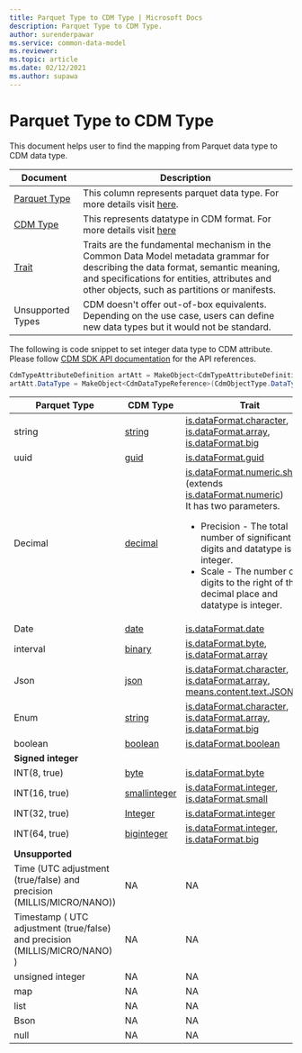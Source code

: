 ```yaml
---
title: Parquet Type to CDM Type | Microsoft Docs
description: Parquet Type to CDM Type.
author: surenderpawar
ms.service: common-data-model
ms.reviewer: 
ms.topic: article
ms.date: 02/12/2021
ms.author: supawa
---
```


# Parquet Type to CDM Type

This document helps user to find the mapping from Parquet data type to CDM data type. 

Document | Description | 
------|--------
[Parquet Type](https://github.com/apache/parquet-format/blob/master/LogicalTypes.md) | This column represents parquet data type. For more details visit [here](https://github.com/apache/parquet-format/blob/master/LogicalTypes.md).
[CDM Type](list-of-datatypes.md) | This represents datatype in CDM format. For more details visit [here](logical-definitions.md#the-datatype-object)
[Trait](trait-concepts-and-use-cases.md) | Traits are the fundamental mechanism in the Common Data Model metadata grammar for describing the data format, semantic meaning, and specifications for entities, attributes and other objects, such as partitions or manifests.
Unsupported Types | CDM doesn't offer out-of-box equivalents. Depending on the use case, users can define new data types but it would not be standard.

The following is code snippet to set integer data type to CDM attribute. Please follow [CDM SDK API documentation](../1.0om/api-reference/api-reference.md) for the API references.  

```csharp
CdmTypeAttributeDefinition artAtt = MakeObject<CdmTypeAttributeDefinition>(CdmObjectType.TypeAttributeDef, "count"); 
artAtt.DataType = MakeObject<CdmDataTypeReference>(CdmObjectType.DataTypeRef, "integer", true); 
```

Parquet Type | CDM Type | Trait
-------|----|-------
string | [string](list-of-datatypes.md#<b>string</b>) | [is.dataFormat.character](list-of-traits.md#<b>isdataformatcharacter</b>),<br>[is.dataFormat.array](list-of-traits.md#<b>isdataformatarray</b>),<br>[is.dataFormat.big](list-of-traits.md#<b>isdataformatbig</b>)
uuid | [guid](list-of-datatypes.md#<b>guid</b>) | [is.dataFormat.guid](list-of-traits.md#<b>isdataformatguid</b>)
Decimal | [decimal](list-of-datatypes.md#<b>decimal</b>) | [is.dataFormat.numeric.shaped](list-of-traits.md#<b>isdataformatnumericshaped</b>) (extends [is.dataFormat.numeric](list-of-traits.md#<b>isdataformatnumeric</b>))<br>It has two parameters. <UL><LI>Precision - The total number of significant digits and datatype is an integer.</LI><LI>Scale - The number of digits to the right of the decimal place and datatype is integer. 
Date | [date](list-of-datatypes.md#<b>date</b>) | [is.dataFormat.date](list-of-traits.md#<b>isdataformatdate</b>)
interval | [binary](list-of-datatypes.md#<b>binary</b>) | [is.dataFormat.byte](list-of-traits.md#<b>isdataformatbyte</b>), <br>[is.dataFormat.array](list-of-traits.md#<b>isdataformatarray</b>)
Json | [json](list-of-datatypes.md#<b>json</b>) | [is.dataFormat.character](list-of-traits.md#<b>isdataformatcharacter</b>), <br>[is.dataFormat.array](list-of-traits.md#<b>isdataformatarray</b>),<br>[means.content.text.JSON](list-of-traits.md#<b>meanscontenttextjson</b>)
Enum | [string](list-of-datatypes.md#<b>string</b>) | [is.dataFormat.character](list-of-traits.md#<b>isdataformatcharacter</b>), <br>[is.dataFormat.array](list-of-traits.md#<b>isdataformatarray</b>),<br>[is.dataFormat.big](list-of-traits.md#<b>isdataformatbig</b>)
boolean | [boolean](list-of-datatypes.md#<b>boolean</b>) | [is.dataFormat.boolean](list-of-traits.md#<b>isdataformatboolean</b>)
**Signed integer** | |
INT(8, true) | [byte](list-of-datatypes.md#<b>byte</b>) | [is.dataFormat.byte](list-of-traits.md#<b>isdataformatbyte</b>)
INT(16, true) | [smallinteger](list-of-datatypes.md#<b>smallinteger</b>) | [is.dataFormat.integer](list-of-traits.md#<b>isdataformatinteger</b>), <br>[is.dataFormat.small](list-of-traits.md#<b>isdataformatsmall</b>)
INT(32, true) | [Integer](list-of-datatypes.md#<b>integer</b>) | [is.dataFormat.integer](list-of-traits.md#<b>isdataformatinteger</b>)
INT(64, true) | [biginteger](list-of-datatypes.md#<b>biginteger</b>) | [is.dataFormat.integer](list-of-traits.md#<b>isdataformatinteger</b>), <br>[is.dataFormat.big](list-of-traits.md#<b>isdataformatbig</b>)
**Unsupported** | |
Time (UTC adjustment (true/false) and precision (MILLIS/MICRO/NANO)) | NA | NA 
Timestamp ( UTC adjustment (true/false) and precision (MILLIS/MICRO/NANO) ) | NA | NA 
unsigned integer | NA | NA 
map | NA | NA 
list | NA | NA 
Bson | NA | NA 
null | NA | NA




